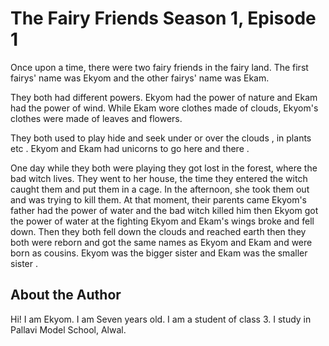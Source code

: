 # The Fairy Friends Season 1, Episode 1

Once upon a time, there were two fairy friends in the fairy land. The first fairys' name was Ekyom and the other fairys' name was Ekam.  ​

They both had different powers. Ekyom had the power of nature and Ekam had the power of wind. While Ekam wore clothes made of clouds, Ekyom's clothes were made of leaves and flowers. ​

They both used to play hide and seek under or over the clouds , in plants etc . Ekyom and Ekam had unicorns to go here and there .​

One day while they both were playing they got lost in the forest, where the bad witch lives. They went to her house, the time they entered the witch caught them and put them in a cage. In the afternoon, she took them out and was trying to kill them. At that moment, their parents came Ekyom's father had the power of water and the bad witch killed him then Ekyom got the power of water at the fighting Ekyom and Ekam's wings broke and fell down.  Then they both  fell down the clouds and reached earth then they both were reborn and got the same names as Ekyom and Ekam and were born as cousins. Ekyom was the bigger sister and Ekam was the smaller sister .​


## About the Author

Hi! I am Ekyom. I am Seven years old. I am a student of class 3. I study in Pallavi Model School, Alwal.

